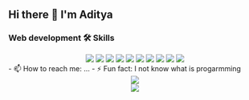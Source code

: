 ## Hi there 👋 I'm Aditya
  
  ### Web development 🛠 Skills
  
 <div align="center">
<img src="https://img.shields.io/badge/HTML5-E34F26?style=for-the-badge&logo=html5&logoColor=white" /> 
<img src="https://img.shields.io/badge/CSS3-1572B6?style=for-the-badge&logo=css3&logoColor=white" />
 <img src="https://img.shields.io/badge/JavaScript-323330?style=for-the-badge&logo=javascript&logoColor=F7DF1E" />
 <img src="https://img.shields.io/badge/React-20232A?style=for-the-badge&logo=react&logoColor=61DAFB" />
 <img src="https://img.shields.io/badge/Bootstrap-563D7C?style=for-the-badge&logo=bootstrap&logoColor=white" />
 <img src="https://img.shields.io/badge/Tailwind_CSS-38B2AC?style=for-the-badge&logo=tailwind-css&logoColor=white" />
 <img src="https://img.shields.io/badge/Sass-CC6699?style=for-the-badge&logo=sass&logoColor=white" />
 <img src="https://img.shields.io/badge/Express.js-404D59?style=for-the-badge" />
 <img src="https://img.shields.io/badge/MongoDB-4EA94B?style=for-the-badge&logo=mongodb&logoColor=white" />
 <img src="https://img.shields.io/badge/mysql-6DB33F?style=for-the-badge&logo=spring&logoColor=white" />
  
</div>
- 📫 How to reach me: ...
- ⚡ Fun fact: I not know what is progarmming

<div align="center">
<img src="https://github-readme-stats.vercel.app/api?username=ADITYAbasude&show_icons=true&theme=synthwave" />
  </br>
<img src="https://github-readme-stats.vercel.app/api/top-langs/?username=ADITYAbasude&layout=compact&theme=synthwave"   />
  </div>
